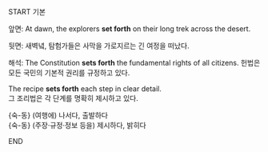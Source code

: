 START
기본

앞면:
At dawn, the explorers **set forth** on their long trek across the desert.  

뒷면:
새벽녘, 탐험가들은 사막을 가로지르는 긴 여정을 떠났다.

해석:
The Constitution **sets forth** the fundamental rights of all citizens.
헌법은 모든 국민의 기본적 권리를 규정하고 있다.

The recipe **sets forth** each step in clear detail.  
그 조리법은 각 단계를 명확히 제시하고 있다.

{숙-동} (여행에) 나서다, 출발하다  
{숙-동} (주장·규정·정보 등을) 제시하다, 밝히다  
<!--ID: 1747492187380-->
END